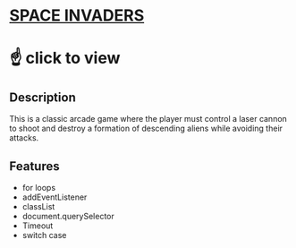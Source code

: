 # [SPACE INVADERS](https://guavalines.github.io/Space_Invaders/)
# ☝ click to view

## Description
This is a classic arcade game where the player must control a laser cannon to shoot and destroy a formation of descending aliens while avoiding their attacks.

## Features
- for loops
- addEventListener
- classList
- document.querySelector
- Timeout
- switch case

